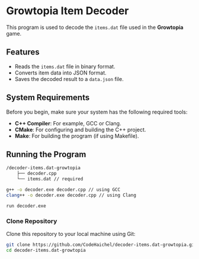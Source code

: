 # Growtopia Item Decoder

This program is used to decode the `items.dat` file used in the **Growtopia** game.

## Features
- Reads the `items.dat` file in binary format.
- Converts item data into JSON format.
- Saves the decoded result to a `data.json` file.

## System Requirements

Before you begin, make sure your system has the following required tools:

- **C++ Compiler**: For example, GCC or Clang.
- **CMake**: For configuring and building the C++ project.
- **Make**: For building the program (if using Makefile).

## Running the Program
```bash
/decoder-items.dat-growtopia
    ├── decoder.cpp
    └── items.dat // required

g++ -o decoder.exe decoder.cpp // using GCC
clang++ -o decoder.exe decoder.cpp // using Clang

run decoder.exe
```
### Clone Repository

Clone this repository to your local machine using Git:

```bash
git clone https://github.com/CodeHaichel/decoder-items.dat-growtopia.git
cd decoder-items.dat-growtopia
